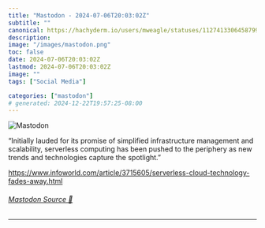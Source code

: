 ```yaml
---
title: "Mastodon - 2024-07-06T20:03:02Z"
subtitle: ""
canonical: https://hachyderm.io/users/mweagle/statuses/112741330645879909
description:
image: "/images/mastodon.png"
toc: false
date: 2024-07-06T20:03:02Z
lastmod: 2024-07-06T20:03:02Z
image: ""
tags: ["Social Media"]

categories: ["mastodon"]
# generated: 2024-12-22T19:57:25-08:00
---
```

![Mastodon](/images/mastodon.png)

<p>“Initially lauded for its promise of simplified infrastructure management and scalability, serverless computing has been pushed to the periphery as new trends and technologies capture the spotlight.”</p><p><a href="https://www.infoworld.com/article/3715605/serverless-cloud-technology-fades-away.html" target="_blank" rel="nofollow noopener noreferrer" translate="no"><span class="invisible">https://www.</span><span class="ellipsis">infoworld.com/article/3715605/</span><span class="invisible">serverless-cloud-technology-fades-away.html</span></a></p>


###### [Mastodon Source 🐘](https://hachyderm.io/@mweagle/112741330645879909)

___
